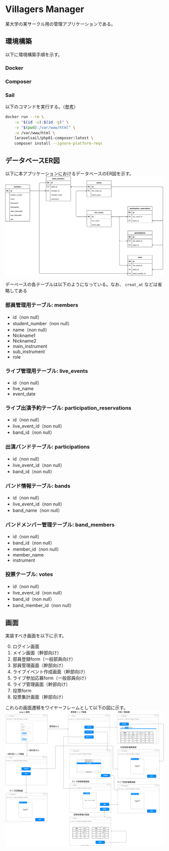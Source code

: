 # Villagers Manager
某大学の某サークル用の管理アプリケーションである。

## 環境構築
以下に環境構築手順を示す。
### Docker

### Composer

### Sail
以下のコマンドを実行する。（[参考](https://readouble.com/laravel/9.x/ja/sail.html)）
```sh
docker run --rm \
    -u "$(id -u):$(id -g)" \
    -v "$(pwd):/var/www/html" \
    -w /var/www/html \
    laravelsail/php81-composer:latest \
    composer install --ignore-platform-reqs
```

## データベースER図
以下に本アプリケーションにおけるデータベースのER図を示す。
![](diagrams/ER.svg)

デーベースの各テーブルは以下のようになっている。なお、 `creat_at` などは省略してある

### 部員管理用テーブル: members
- id（non null）
- student_number（non null）
- name（non null）
- Nickname1
- Nickname2
- main_instrument
- sub_instrument
- role

### ライブ管理用テーブル: live_events
- id（non null）
- live_name
- event_date

### ライブ出演予約テーブル: participation_reservations
- id（non null）
- live_event_id（non null）
- band_id（non null）

### 出演バンドテーブル: participations
- id（non null）
- live_event_id（non null）
- band_id（non null）

### バンド情報テーブル: bands
- id（non null）
- live_event_id（non null）
- band_name（non null）

### バンドメンバー管理テーブル: band_members
- id（non null）
- band_id（non null）
- member_id（non null）
- member_name
- instrument

### 投票テーブル: votes
- id（non null）
- live_event_id（non null）
- band_id（non null）
- band_member_id（non null）


## 画面
実装すべき画面を以下に示す。

0. ログイン画面
1. メイン画面（幹部向け）
2. 部員登録form（一般部員向け）
3. 部員管理画面（幹部向け）
4. ライブイベント作成画面（幹部向け）
5. ライブ参加応募form（一般部員向け）
6. ライブ管理画面（幹部向け）
7. 投票form
8. 投票集計画面（幹部向け）

これらの画面遷移をワイヤーフレームとして以下の図に示す。
![](diagrams/wireframe.svg)